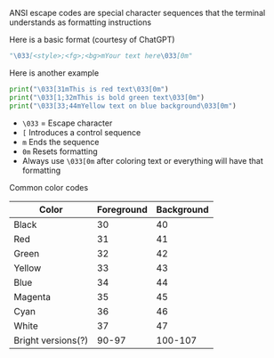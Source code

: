 ANSI escape codes are special character sequences that the terminal understands as formatting instructions

Here is a basic format (courtesy of ChatGPT)
```python
"\033[<style>;<fg>;<bg>mYour text here\033[0m"
```

Here is another example
```python
print("\033[31mThis is red text\033[0m")
print("\033[1;32mThis is bold green text\033[0m")
print("\033[33;44mYellow text on blue background\033[0m")
```
- `\033` = Escape character
- `[` Introduces a control sequence
- `m` Ends the sequence
- `0m` Resets formatting
- Always use `\033[0m` after coloring text or everything will have that formatting

Common color codes

| Color              | Foreground | Background |
| ------------------ | ---------- | ---------- |
| Black              | 30         | 40         |
| Red                | 31         | 41         |
| Green              | 32         | 42         |
| Yellow             | 33         | 43         |
| Blue               | 34         | 44         |
| Magenta            | 35         | 45         |
| Cyan               | 36         | 46         |
| White              | 37         | 47         |
| Bright versions(?) | 90-97      | 100-107    |
